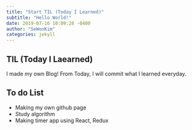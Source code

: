 ```yaml
---
title: "Start TIL (Today I Learned)"
subtitle: "Hello World!"
date: 2019-07-16 10:09:28 -0400
author: "SeWonKim"
categories: jekyll
---
```


## TIL (Today I Laearned)
I made my own Blog!
From Today, I will commit what I learned everyday.

## To do List
* Making my own github page
* Study algorithm
* Making timer app using React, Redux

